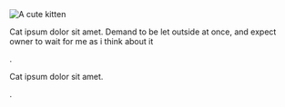 <div data-background="/img/adrian-infernus-GLf7bAwCdYg-unsplash.jpg"></div>
<div class="grid-x grid-padding-x">
  <div class="cell medium-6 grid-y"><img class="contain" src="http://placekitten.com/600/600" alt="A cute kitten" /></div>
  <div class="show-for-near cell medium-6 grid align-self-middle text-left"><p>Cat ipsum dolor sit amet. Demand to be let outside at once, and expect owner to wait for me as i think about it</p>.</div>
    <div class="show-for-far cell medium-6 grid align-self-middle text-left"><p>Cat ipsum dolor sit amet.</p>.</div>
</div>
